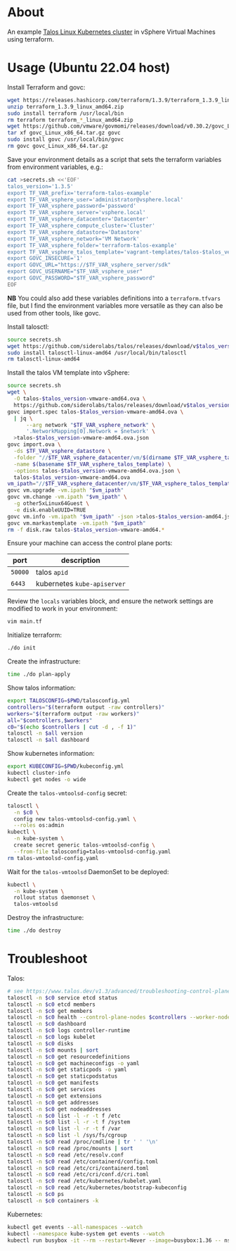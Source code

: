 # About

An example [Talos Linux Kubernetes cluster](https://www.talos.dev/) in vSphere Virtual Machines using terraform.

# Usage (Ubuntu 22.04 host)

Install Terraform and govc:

```bash
wget https://releases.hashicorp.com/terraform/1.3.9/terraform_1.3.9_linux_amd64.zip
unzip terraform_1.3.9_linux_amd64.zip
sudo install terraform /usr/local/bin
rm terraform terraform_*_linux_amd64.zip
wget https://github.com/vmware/govmomi/releases/download/v0.30.2/govc_Linux_x86_64.tar.gz
tar xf govc_Linux_x86_64.tar.gz govc
sudo install govc /usr/local/bin/govc
rm govc govc_Linux_x86_64.tar.gz
```

Save your environment details as a script that sets the terraform variables from environment variables, e.g.:

```bash
cat >secrets.sh <<'EOF'
talos_version='1.3.5'
export TF_VAR_prefix='terraform-talos-example'
export TF_VAR_vsphere_user='administrator@vsphere.local'
export TF_VAR_vsphere_password='password'
export TF_VAR_vsphere_server='vsphere.local'
export TF_VAR_vsphere_datacenter='Datacenter'
export TF_VAR_vsphere_compute_cluster='Cluster'
export TF_VAR_vsphere_datastore='Datastore'
export TF_VAR_vsphere_network='VM Network'
export TF_VAR_vsphere_folder='terraform-talos-example'
export TF_VAR_vsphere_talos_template='vagrant-templates/talos-$talos_version-amd64'
export GOVC_INSECURE='1'
export GOVC_URL="https://$TF_VAR_vsphere_server/sdk"
export GOVC_USERNAME="$TF_VAR_vsphere_user"
export GOVC_PASSWORD="$TF_VAR_vsphere_password"
EOF
```

**NB** You could also add these variables definitions into a `terraform.tfvars` file, but I find the environment variables more versatile as they can also be used from other tools, like govc.

Install talosctl:

```bash
source secrets.sh
wget https://github.com/siderolabs/talos/releases/download/v$talos_version/talosctl-linux-amd64
sudo install talosctl-linux-amd64 /usr/local/bin/talosctl
rm talosctl-linux-amd64
```

Install the talos VM template into vSphere:

```bash
source secrets.sh
wget \
  -O talos-$talos_version-vmware-amd64.ova \
  https://github.com/siderolabs/talos/releases/download/v$talos_version/vmware-amd64.ova
govc import.spec talos-$talos_version-vmware-amd64.ova \
  | jq \
      --arg network "$TF_VAR_vsphere_network" \
      '.NetworkMapping[0].Network = $network' \
  >talos-$talos_version-vmware-amd64.ova.json
govc import.ova \
  -ds $TF_VAR_vsphere_datastore \
  -folder "//$TF_VAR_vsphere_datacenter/vm/$(dirname $TF_VAR_vsphere_talos_template)" \
  -name $(basename $TF_VAR_vsphere_talos_template) \
  -options talos-$talos_version-vmware-amd64.ova.json \
  talos-$talos_version-vmware-amd64.ova
vm_ipath="//$TF_VAR_vsphere_datacenter/vm/$TF_VAR_vsphere_talos_template"
govc vm.upgrade -vm.ipath "$vm_ipath"
govc vm.change -vm.ipath "$vm_ipath" \
  -g other5xLinux64Guest \
  -e disk.enableUUID=TRUE
govc vm.info -vm.ipath "$vm_ipath" -json >talos-$talos_version-amd64.json
govc vm.markastemplate -vm.ipath "$vm_ipath"
rm -f disk.raw talos-$talos_version-vmware-amd64.*
```

Ensure your machine can access the control plane ports:

| port    | description                 |
|---------|-----------------------------|
| `50000` | talos `apid`                |
| `6443`  | kubernetes `kube-apiserver` |

Review the `locals` variables block, and ensure the network settings are
modified to work in your environment:

```bash
vim main.tf
```

Initialize terraform:

```bash
./do init
```

Create the infrastructure:

```bash
time ./do plan-apply
```

Show talos information:

```bash
export TALOSCONFIG=$PWD/talosconfig.yml
controllers="$(terraform output -raw controllers)"
workers="$(terraform output -raw workers)"
all="$controllers,$workers"
c0="$(echo $controllers | cut -d , -f 1)"
talosctl -n $all version
talosctl -n $all dashboard
```

Show kubernetes information:

```bash
export KUBECONFIG=$PWD/kubeconfig.yml
kubectl cluster-info
kubectl get nodes -o wide
```

Create the `talos-vmtoolsd-config` secret:

```bash
talosctl \
  -n $c0 \
  config new talos-vmtoolsd-config.yaml \
  --roles os:admin
kubectl \
  -n kube-system \
  create secret generic talos-vmtoolsd-config \
  --from-file talosconfig=talos-vmtoolsd-config.yaml
rm talos-vmtoolsd-config.yaml
```

Wait for the `talos-vmtoolsd` DaemonSet to be deployed:

```bash
kubectl \
  -n kube-system \
  rollout status daemonset \
  talos-vmtoolsd
```

Destroy the infrastructure:

```bash
time ./do destroy
```

# Troubleshoot

Talos:

```bash
# see https://www.talos.dev/v1.3/advanced/troubleshooting-control-plane/
talosctl -n $c0 service etcd status
talosctl -n $c0 etcd members
talosctl -n $c0 get members
talosctl -n $c0 health --control-plane-nodes $controllers --worker-nodes $workers
talosctl -n $c0 dashboard
talosctl -n $c0 logs controller-runtime
talosctl -n $c0 logs kubelet
talosctl -n $c0 disks
talosctl -n $c0 mounts | sort
talosctl -n $c0 get resourcedefinitions
talosctl -n $c0 get machineconfigs -o yaml
talosctl -n $c0 get staticpods -o yaml
talosctl -n $c0 get staticpodstatus
talosctl -n $c0 get manifests
talosctl -n $c0 get services
talosctl -n $c0 get extensions
talosctl -n $c0 get addresses
talosctl -n $c0 get nodeaddresses
talosctl -n $c0 list -l -r -t f /etc
talosctl -n $c0 list -l -r -t f /system
talosctl -n $c0 list -l -r -t f /var
talosctl -n $c0 list -l /sys/fs/cgroup
talosctl -n $c0 read /proc/cmdline | tr ' ' '\n'
talosctl -n $c0 read /proc/mounts | sort
talosctl -n $c0 read /etc/resolv.conf
talosctl -n $c0 read /etc/containerd/config.toml
talosctl -n $c0 read /etc/cri/containerd.toml
talosctl -n $c0 read /etc/cri/conf.d/cri.toml
talosctl -n $c0 read /etc/kubernetes/kubelet.yaml
talosctl -n $c0 read /etc/kubernetes/bootstrap-kubeconfig
talosctl -n $c0 ps
talosctl -n $c0 containers -k
```

Kubernetes:

```bash
kubectl get events --all-namespaces --watch
kubectl --namespace kube-system get events --watch
kubectl run busybox -it --rm --restart=Never --image=busybox:1.36 -- nslookup -type=a talos.dev
```
